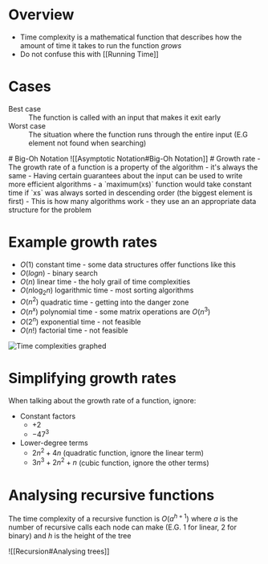 # Overview
- Time complexity is a mathematical function that describes how the amount of time it takes to run the function *grows*
- Do not confuse this with [[Running Time]]

# Cases
<dl>
	<dt>Best case</dt>
	<dd>The function is called with an input that makes it exit early</dd>
	<dt>Worst case</dt>
	<dd>The situation where the function runs through the entire input (E.G element not found when searching)</dd>
</dl>
# Big-Oh Notation
![[Asymptotic Notation#Big-Oh Notation]]
# Growth rate
- The growth rate of a function is a property of the algorithm - it's always the same
- Having certain guarantees about the input can be used to write more efficient algorithms
	- a `maximum(xs)` function would take constant time if `xs` was always sorted in descending order (the biggest element is first)
	- This is how many algorithms work - they use an an appropriate data structure for the problem

# Example growth rates
- $O(1)$ constant time - some data structures offer functions like this
- $O(log n)$ - binary search
- $O(n)$ linear time - the holy grail of time complexities
- $O(n \log_2 n)$ logarithmic time - most sorting algorithms
- $O(n^2)$ quadratic time - getting into the danger zone
- $O(n^x)$ polynomial time - some matrix operations are $O(n^3)$
- $O(2^n)$ exponential time - not feasible
- $O(n!)$ factorial time - not feasible

![Time complexities graphed](https://miro.medium.com/max/1200/1*5ZLci3SuR0zM_QlZOADv8Q.jpeg)

# Simplifying growth rates
When talking about the growth rate of a function, ignore:
- Constant factors 
	- $+ 2$
	- $- 47^3$
- Lower-degree terms
	- $2n^{2} + 4n$ (quadratic function, ignore the linear term)
	- $3n^{3} + 2n^{2} + n$ (cubic function, ignore the other terms)

# Analysing recursive functions
The time complexity of a recursive function is $O(a^{h + 1})$ where $a$ is the number of recursive calls each node can make (E.G. 1 for linear, 2 for binary) and $h$ is the height of the tree

![[Recursion#Analysing trees]]